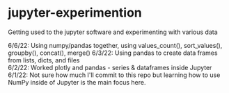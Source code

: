 # jupyter-experimention
Getting used to the jupyter software and experimenting with various data

6/6/22: Using numpy/pandas together, using values_count(), sort_values(), groupby(), concat(), merge()
6/3/22: Using pandas to create data frames from lists, dicts, and files<br>
6/2/22: Worked plotly  and  pandas - series & dataframes inside Jupyter<br>
6/1/22: Not sure how much I'll commit to this repo but learning how to use NumPy inside of Jupyter is the main focus here.
